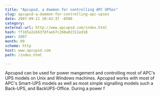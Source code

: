 ```yaml
---
title: "Apcupsd, a daemon for controlling APC UPSes"
slug: apcupsd-a-daemon-for-controlling-apc-upses
date: 2007-09-21 10:43:37 -0500
category: 
external-url: http://www.apcupsd.com/index.html
hash: ff165a2a563f8faeb7c268a02311ed18
year: 2007
month: 09
scheme: http
host: www.apcupsd.com
path: /index.html

---
```


Apcupsd can be used for power mangement and controlling most of APC's UPS models on Unix and Windows machines. Apcupsd works with most of APC's Smart-UPS models as well as most simple signalling models such a Back-UPS, and BackUPS-Office. During a power f
